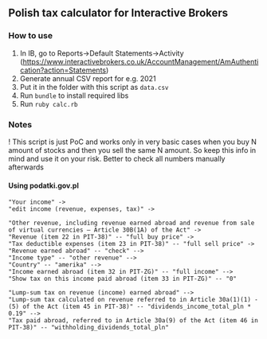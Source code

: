 ## Polish tax calculator for Interactive Brokers
### How to use

1. In IB, go to Reports->Default Statements->Activity (https://www.interactivebrokers.co.uk/AccountManagement/AmAuthentication?action=Statements)
2. Generate annual CSV report for e.g. 2021
3. Put it in the folder with this script as `data.csv`
4. Run `bundle` to install required libs
5. Run `ruby calc.rb`

### Notes

! This script is just PoC and works only in very basic cases when you buy N amount of stocks and then you sell the same N amount. So keep this info in mind and use it on your risk. Better to check all numbers manually afterwards


#### Using podatki.gov.pl

```
"Your income" ->
"edit income (revenue, expenses, tax)" ->

"Other revenue, including revenue earned abroad and revenue from sale of virtual currencies – Article 30B(1A) of the Act" ->
"Revenue (item 22 in PIT-38)" -- "full buy price" ->
"Tax deductible expenses (item 23 in PIT-38)" -- "full sell price" ->
"Revenue earned abroad" -- "check" -->
"Income type" -- "other revenue" -->
"Country" -- "amerika" -->
"Income earned abroad (item 32 in PIT-ZG)" -- "full income" -->
"Show tax on this income paid abroad (item 33 in PIT-ZG)" -- "0"

"Lump-sum tax on revenue (income) earned abroad" -->
"Lump-sum tax calculated on revenue referred to in Article 30a(1)(1) - (5) of the Act (item 45 in PIT-38)" -- "dividends_income_total_pln * 0.19" -->
"Tax paid abroad, referred to in Article 30a(9) of the Act (item 46 in PIT-38)" -- "withholding_dividends_total_pln"
```

